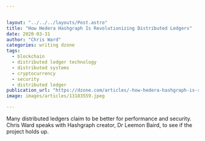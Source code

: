 ```yaml
---


layout: "../../../layouts/Post.astro"
title: "How Hedera Hashgraph Is Revolutionizing Distributed Ledgers"
date: 2020-03-31
author: "Chris Ward"
categories: writing dzone
tags: 
  - blockchain
  - distributed ledger technology
  - distributed systems
  - cryptocurrency
  - security
  - distributed ledger
publication_url: "https://dzone.com/articles/-how-hedera-hashgraph-is-revolutionizing-distribut"
image: images/articles/13183559.jpeg

---
```

Many distributed ledgers claim to be better for performance and security. Chris Ward speaks with Hashgraph creator, Dr Leemon Baird, to see if the project holds up.

